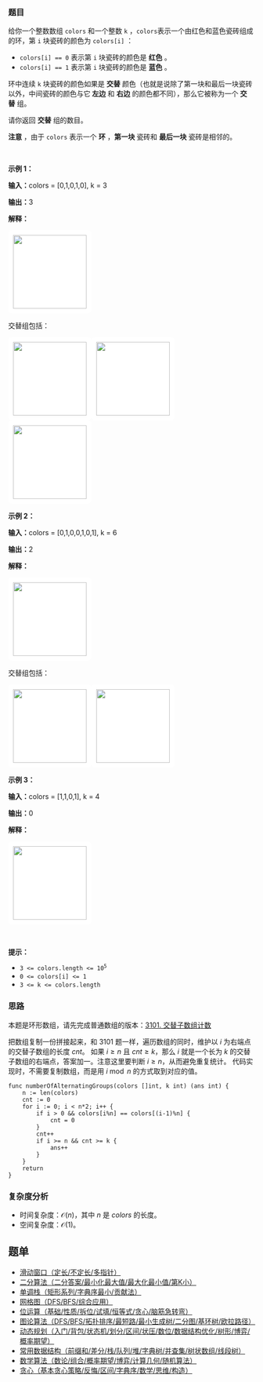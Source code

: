 ### 题目

<p>给你一个整数数组 <code>colors</code>&nbsp;和一个整数&nbsp;<code>k</code>&nbsp;，<code>colors</code>表示一个由红色和蓝色瓷砖组成的环，第 <code>i</code>&nbsp;块瓷砖的颜色为&nbsp;<code>colors[i]</code>&nbsp;：</p>

<ul>
	<li><code>colors[i] == 0</code>&nbsp;表示第&nbsp;<code>i</code>&nbsp;块瓷砖的颜色是 <strong>红色</strong>&nbsp;。</li>
	<li><code>colors[i] == 1</code>&nbsp;表示第 <code>i</code>&nbsp;块瓷砖的颜色是 <strong>蓝色</strong>&nbsp;。</li>
</ul>

<p>环中连续 <code>k</code>&nbsp;块瓷砖的颜色如果是 <strong>交替</strong>&nbsp;颜色（也就是说除了第一块和最后一块瓷砖以外，中间瓷砖的颜色与它<strong>&nbsp;左边</strong>&nbsp;和 <strong>右边</strong>&nbsp;的颜色都不同），那么它被称为一个 <strong>交替</strong>&nbsp;组。</p>

<p>请你返回 <strong>交替</strong>&nbsp;组的数目。</p>

<p><b>注意</b>&nbsp;，由于&nbsp;<code>colors</code>&nbsp;表示一个 <strong>环</strong>&nbsp;，<strong>第一块</strong>&nbsp;瓷砖和 <strong>最后一块</strong>&nbsp;瓷砖是相邻的。</p>

<p>&nbsp;</p>

<p><strong class="example">示例 1：</strong></p>

<div class="example-block">
<p><span class="example-io"><b>输入：</b>colors = [0,1,0,1,0], k = 3</span></p>

<p><span class="example-io"><b>输出：</b>3</span></p>

<p><strong>解释：</strong></p>

<p><img alt="" src="https://assets.leetcode.com/uploads/2024/06/19/screenshot-2024-05-28-183519.png" style="width: 150px; height: 150px; padding: 10px; background: #fff; border-radius: .5rem;" /></p>

<p>交替组包括：</p>

<p><strong class="example"><img alt="" src="https://assets.leetcode.com/uploads/2024/05/28/screenshot-2024-05-28-182448.png" style="width: 150px; height: 150px; padding: 10px; background: #fff; border-radius: .5rem;" /></strong><img alt="" src="https://assets.leetcode.com/uploads/2024/05/28/screenshot-2024-05-28-182844.png" style="width: 150px; height: 150px; padding: 10px; background: #fff; border-radius: .5rem;" /><strong class="example"><img alt="" src="https://assets.leetcode.com/uploads/2024/05/28/screenshot-2024-05-28-183057.png" style="width: 150px; height: 150px; padding: 10px; background: #fff; border-radius: .5rem;" /></strong></p>
</div>

<p><strong class="example">示例 2：</strong></p>

<div class="example-block">
<p><span class="example-io"><b>输入：</b>colors = [0,1,0,0,1,0,1], k = 6</span></p>

<p><b>输出：</b>2</p>

<p><b>解释：</b></p>

<p><img alt="" src="https://assets.leetcode.com/uploads/2024/06/19/screenshot-2024-05-28-183907.png" style="width: 150px; height: 150px; padding: 10px; background: #fff; border-radius: .5rem;" /></p>

<p>交替组包括：</p>

<p><strong class="example"><img alt="" src="https://assets.leetcode.com/uploads/2024/06/19/screenshot-2024-05-28-184128.png" style="width: 150px; height: 150px; padding: 10px; background: #fff; border-radius: .5rem;" /></strong><img alt="" src="https://assets.leetcode.com/uploads/2024/06/19/screenshot-2024-05-28-184240.png" style="width: 150px; height: 150px; padding: 10px; background: #fff; border-radius: .5rem;" /></p>

<p><strong>示例 3：</strong></p>

<p><strong>输入：</strong>colors = [1,1,0,1], k = 4</p>

<p><strong>输出：</strong>0</p>

<p><strong>解释：</strong></p>

<p><img alt="" src="https://assets.leetcode.com/uploads/2024/06/19/screenshot-2024-05-28-184516.png" style="width: 150px; height: 150px; padding: 10px; background: #fff; border-radius: .5rem;" /></p>
</div>

<p>&nbsp;</p>

<p><strong>提示：</strong></p>

<ul>
	<li><code>3 &lt;= colors.length &lt;= 10<sup>5</sup></code></li>
	<li><code>0 &lt;= colors[i] &lt;= 1</code></li>
	<li><code>3 &lt;= k &lt;= colors.length</code></li>
</ul>

### 思路

本题是环形数组，请先完成普通数组的版本：[3101. 交替子数组计数](https://leetcode.cn/problems/count-alternating-subarrays/)

把数组复制一份拼接起来，和 3101 题一样，遍历数组的同时，维护以 $i$ 为右端点的交替子数组的长度 $\textit{cnt}$。
如果 $i\ge n$ 且 $\textit{cnt}\ge k$，那么 $i$ 就是一个长为 $k$ 的交替子数组的右端点，答案加一。注意这里要判断 $i\ge n$，从而避免重复统计。
代码实现时，不需要复制数组，而是用 $i\bmod n$ 的方式取到对应的值。

```
func numberOfAlternatingGroups(colors []int, k int) (ans int) {
	n := len(colors)
	cnt := 0
	for i := 0; i < n*2; i++ {
		if i > 0 && colors[i%n] == colors[(i-1)%n] {
			cnt = 0
		}
		cnt++
		if i >= n && cnt >= k {
			ans++
		}
	}
	return
}
```

### 复杂度分析

- 时间复杂度：$\mathcal{O}(n)$，其中 $n$ 是 $\textit{colors}$ 的长度。
- 空间复杂度：$\mathcal{O}(1)$。

## 题单

- [滑动窗口（定长/不定长/多指针）](https://leetcode.cn/circle/discuss/0viNMK/)
- [二分算法（二分答案/最小化最大值/最大化最小值/第K小）](https://leetcode.cn/circle/discuss/SqopEo/)
- [单调栈（矩形系列/字典序最小/贡献法）](https://leetcode.cn/circle/discuss/9oZFK9/)
- [网格图（DFS/BFS/综合应用）](https://leetcode.cn/circle/discuss/YiXPXW/)
- [位运算（基础/性质/拆位/试填/恒等式/贪心/脑筋急转弯）](https://leetcode.cn/circle/discuss/dHn9Vk/)
- [图论算法（DFS/BFS/拓扑排序/最短路/最小生成树/二分图/基环树/欧拉路径）](https://leetcode.cn/circle/discuss/01LUak/)
- [动态规划（入门/背包/状态机/划分/区间/状压/数位/数据结构优化/树形/博弈/概率期望）](https://leetcode.cn/circle/discuss/tXLS3i/)
- [常用数据结构（前缀和/差分/栈/队列/堆/字典树/并查集/树状数组/线段树）](https://leetcode.cn/circle/discuss/mOr1u6/)
- [数学算法（数论/组合/概率期望/博弈/计算几何/随机算法）](https://leetcode.cn/circle/discuss/IYT3ss/)
- [贪心（基本贪心策略/反悔/区间/字典序/数学/思维/构造）](https://leetcode.cn/circle/discuss/g6KTKL/)